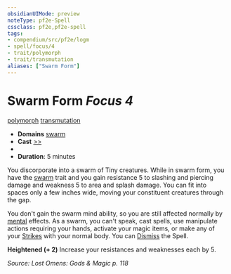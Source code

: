 ```yaml
---
obsidianUIMode: preview
noteType: pf2e-Spell
cssclass: pf2e,pf2e-spell
tags:
- compendium/src/pf2e/logm
- spell/focus/4
- trait/polymorph
- trait/transmutation
aliases: ["Swarm Form"]
---
```

# Swarm Form *Focus 4*   
[polymorph](rules/traits/polymorph.md "Polymorph Effect Trait")  [transmutation](rules/traits/transmutation.md "Transmutation School Trait")  

- **Domains** [swarm](compendium/setting/domains.md#Swarm)
- **Cast** [>>](rules/core-rulebook/chapter-9-playing-the-game.md#Actions "Two-Action") 
- 
- **Duration**: 5 minutes

You discorporate into a swarm of Tiny creatures. While in swarm form, you have the [swarm](rules/traits/swarm-b1.md "Swarm Creature Trait") trait and you gain resistance 5 to slashing and piercing damage and weakness 5 to area and splash damage. You can fit into spaces only a few inches wide, moving your constituent creatures through the gap.

You don't gain the swarm mind ability, so you are still affected normally by [mental](rules/traits/mental.md "Mental Effect Trait") effects. As a swarm, you can't speak, cast spells, use manipulate actions requiring your hands, activate your magic items, or make any of your [Strikes](rules/actions/strike.md) with your normal body. You can [Dismiss](rules/actions/dismiss.md) the Spell.

**Heightened (+ 2)** Increase your resistances and weaknesses each by 5.

*Source: Lost Omens: Gods & Magic p. 118*